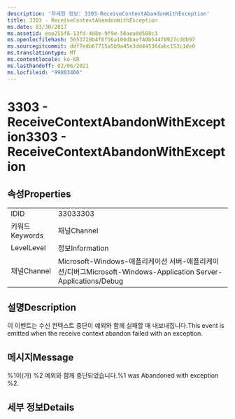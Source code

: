 ```yaml
---
description: '자세한 정보: 3303-ReceiveContextAbandonWithException'
title: 3303 - ReceiveContextAbandonWithException
ms.date: 03/30/2017
ms.assetid: eae255f8-13fd-4d8e-9f9e-56aea0d588c3
ms.openlocfilehash: 5653728b4f6f56a106dbaef40b544f8927cddb97
ms.sourcegitcommit: ddf7edb67715a5b9a45e3dd44536dabc153c1de0
ms.translationtype: MT
ms.contentlocale: ko-KR
ms.lasthandoff: 02/06/2021
ms.locfileid: "99803466"
---
```

# <a name="3303---receivecontextabandonwithexception"></a><span data-ttu-id="ae3b0-103">3303 - ReceiveContextAbandonWithException</span><span class="sxs-lookup"><span data-stu-id="ae3b0-103">3303 - ReceiveContextAbandonWithException</span></span>

## <a name="properties"></a><span data-ttu-id="ae3b0-104">속성</span><span class="sxs-lookup"><span data-stu-id="ae3b0-104">Properties</span></span>  
  
|||  
|-|-|  
|<span data-ttu-id="ae3b0-105">ID</span><span class="sxs-lookup"><span data-stu-id="ae3b0-105">ID</span></span>|<span data-ttu-id="ae3b0-106">3303</span><span class="sxs-lookup"><span data-stu-id="ae3b0-106">3303</span></span>|  
|<span data-ttu-id="ae3b0-107">키워드</span><span class="sxs-lookup"><span data-stu-id="ae3b0-107">Keywords</span></span>|<span data-ttu-id="ae3b0-108">채널</span><span class="sxs-lookup"><span data-stu-id="ae3b0-108">Channel</span></span>|  
|<span data-ttu-id="ae3b0-109">Level</span><span class="sxs-lookup"><span data-stu-id="ae3b0-109">Level</span></span>|<span data-ttu-id="ae3b0-110">정보</span><span class="sxs-lookup"><span data-stu-id="ae3b0-110">Information</span></span>|  
|<span data-ttu-id="ae3b0-111">채널</span><span class="sxs-lookup"><span data-stu-id="ae3b0-111">Channel</span></span>|<span data-ttu-id="ae3b0-112">Microsoft-Windows-애플리케이션 서버-애플리케이션/디버그</span><span class="sxs-lookup"><span data-stu-id="ae3b0-112">Microsoft-Windows-Application Server-Applications/Debug</span></span>|  
  
## <a name="description"></a><span data-ttu-id="ae3b0-113">설명</span><span class="sxs-lookup"><span data-stu-id="ae3b0-113">Description</span></span>  

 <span data-ttu-id="ae3b0-114">이 이벤트는 수신 컨텍스트 중단이 예외와 함께 실패할 때 내보내집니다.</span><span class="sxs-lookup"><span data-stu-id="ae3b0-114">This event is emitted when the receive context abandon failed with an exception.</span></span>  
  
## <a name="message"></a><span data-ttu-id="ae3b0-115">메시지</span><span class="sxs-lookup"><span data-stu-id="ae3b0-115">Message</span></span>  

 <span data-ttu-id="ae3b0-116">%1이(가) %2 예외와 함께 중단되었습니다.</span><span class="sxs-lookup"><span data-stu-id="ae3b0-116">%1 was Abandoned with exception %2.</span></span>  
  
## <a name="details"></a><span data-ttu-id="ae3b0-117">세부 정보</span><span class="sxs-lookup"><span data-stu-id="ae3b0-117">Details</span></span>
